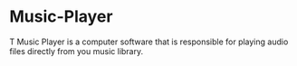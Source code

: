 # Music-Player
T Music Player is a computer software that is responsible for playing audio files directly from you music library. 
